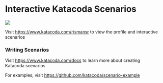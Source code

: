 # Interactive Katacoda Scenarios

[![](http://shields.katacoda.com/katacoda/rismansr/count.svg)](https://www.katacoda.com/rismansr "Get your profile on Katacoda.com")

Visit https://www.katacoda.com/rismansr to view the profile and interactive scenarios

### Writing Scenarios
Visit https://www.katacoda.com/docs to learn more about creating Katacoda scenarios

For examples, visit https://github.com/katacoda/scenario-example
